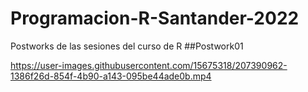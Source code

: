 # Programacion-R-Santander-2022
Postworks de las sesiones del curso de R
##Postwork01


https://user-images.githubusercontent.com/15675318/207390962-1386f26d-854f-4b90-a143-095be44ade0b.mp4

